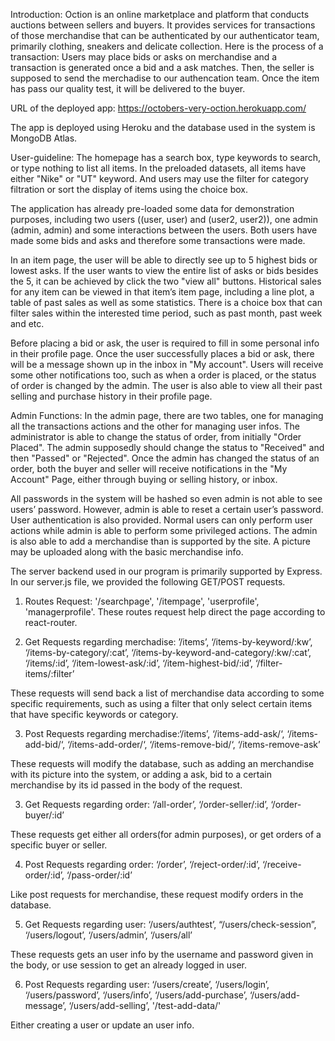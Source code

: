 Introduction:
    Oction is an online marketplace and platform that conducts auctions between sellers and buyers. It provides services for transactions of those merchandise that can be authenticated by our authenticator team, primarily clothing, sneakers and delicate collection. 
    Here is the process of a transaction: Users may place bids or asks on merchandise and a transaction is generated once a bid and a ask matches. Then, the seller is supposed to send the merchadise to our authencation team. Once the item has pass our quality test, it will be delivered to the buyer. 

URL of the deployed app:
    https://octobers-very-oction.herokuapp.com/

The app is deployed using Heroku and the database used in the system is MongoDB Atlas.

User-guideline:
    The homepage has a search box, type keywords to search, or type nothing to list all items. In the preloaded datasets, all items have either "Nike" or "UT" keyword. And users may use the filter for category filtration or sort the display of items using the choice box.

   The application has already pre-loaded some data for demonstration purposes, including two users ((user, user) and (user2, user2)), one admin (admin, admin) and some interactions between the users. Both users have made some bids and asks and therefore some transactions were made.

   In an item page, the user will be able to directly see up to 5 highest bids or lowest asks. If the user wants to view the entire list of asks or bids besides the 5, it can be achieved by click the two "view all" buttons. Historical sales for any item can be viewed in that item’s item page, including a line plot, a table of past sales as well as some statistics. There is a choice box that can filter sales within the interested time period, such as past month, past week and etc. 
   
   Before placing a bid or ask, the user is required to fill in some personal info in their profile page. Once the user successfully places a bid or ask, there will be a message shown up in the inbox in "My account". Users will receive some other notifications too, such as when a order is placed, or the status of order is changed by the admin. The user is also able to view all their past selling and purchase history in their profile page.

Admin Functions:
   In the admin page, there are two tables, one for managing all the transactions actions and the other for managing user infos. The administrator is able to change the status of order, from initially "Order Placed". The admin supposedly should change the status to "Received" and then "Passed" or "Rejected". Once the admin has changed the status of an order, both the buyer and seller will receive notifications in the "My Account" Page, either through buying or selling history, or inbox.
   
   All passwords in the system will be hashed so even admin is not able to see users’ password. However, admin is able to reset a certain user’s password. User authentication is also provided. Normal users can only perform user actions while admin is able to perform some privileged actions. 
   The admin is also able to add a merchandise than is supported by the site. A picture may be uploaded along with the basic merchandise info.  

The server backend used in our program is primarily supported by Express. 
In our server.js file, we provided the following GET/POST requests.
    
   1. Routes Request: '/searchpage', '/itempage', 'userprofile', 'managerprofile'. 
   These routes request help direct the page according to react-router.

   2. Get Requests regarding merchadise: ’/items’, ‘/items-by-keyword/:kw’, ‘/items-by-category/:cat’, ‘/items-by-keyword-and-category/:kw/:cat’, ‘/items/:id’, ‘/item-lowest-ask/:id’, ‘/item-highest-bid/:id’, ‘/filter-items/:filter’
   
   These requests will send back a list of merchandise data according to some specific requirements, such as using a filter that only select certain items that have specific keywords or category. 
   
   3. Post Requests regarding merchadise:‘/items’, ‘/items-add-ask/‘, ‘/items-add-bid/‘, ‘/items-add-order/‘, ‘/items-remove-bid/‘, ‘/items-remove-ask’
   
   These requests will modify the database, such as adding an merchandise with its picture into the system, or adding a ask, bid to a certain merchandise by its id passed in the body of the request.
   
   3. Get Requests regarding order: ‘/all-order’, ‘/order-seller/:id’, ‘/order-buyer/:id’
   
   These requests get either all orders(for admin purposes), or get orders of a specific buyer or seller.
   
   4. Post Requests regarding order: ‘/order’, ‘/reject-order/:id’, ‘/receive-order/:id’, ‘/pass-order/:id’
   
   Like post requests for merchandise, these request modify orders in the database.
   
   5. Get Requests regarding user: ‘/users/authtest’, “/users/check-session”, ‘/users/logout’, ‘/users/admin’, ‘/users/all’
   
   These requests gets an user info by the username and password given in the body, or use session to get an already logged in user.
   
   6.  Post Requests regarding user: ‘/users/create’, ‘/users/login’, ‘/users/password’, ‘/users/info’, ‘/users/add-purchase’, ‘/users/add-message’, ‘/users/add-selling’, '/test-add-data/'

   Either creating a user or update an user info.
   
   
